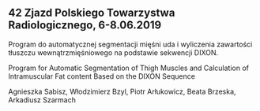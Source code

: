 ## 42 Zjazd Polskiego Towarzystwa Radiologicznego, 6-8.06.2019

Program do automatycznej segmentacji mięśni uda i wyliczenia zawartości tłuszczu wewnątrzmięśniowego na podstawie sekwencji DIXON.

Program for Automatic Segmentation of Thigh Muscles and Calculation of Intramuscular Fat content Based on the DIXON Sequence

Agnieszka Sabisz, Włodzimierz Bzyl, Piotr Arłukowicz, Beata Brzeska, Arkadiusz Szarmach
